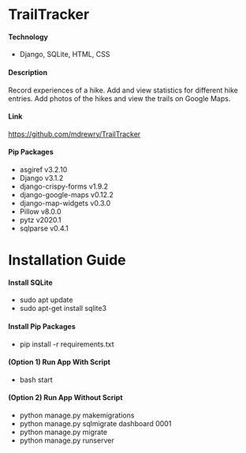 # TrailTracker

#### Technology
* Django, SQLite, HTML, CSS

#### Description
Record experiences of a hike. Add and view statistics for different hike entries. Add photos of the hikes and view the trails on Google Maps. 

#### Link
https://github.com/mdrewry/TrailTracker

#### Pip Packages
* asgiref v3.2.10
* Django v3.1.2
* django-crispy-forms v1.9.2
* django-google-maps v0.12.2
* django-map-widgets v0.3.0
* Pillow v8.0.0
* pytz v2020.1
* sqlparse v0.4.1

# Installation Guide

#### Install SQLite
* sudo apt update
* sudo apt-get install sqlite3

#### Install Pip Packages
* pip install -r requirements.txt

#### (Option 1) Run App With Script
* bash start

#### (Option 2) Run App Without Script
* python manage.py makemigrations
* python manage.py sqlmigrate dashboard 0001
* python manage.py migrate
* python manage.py runserver
